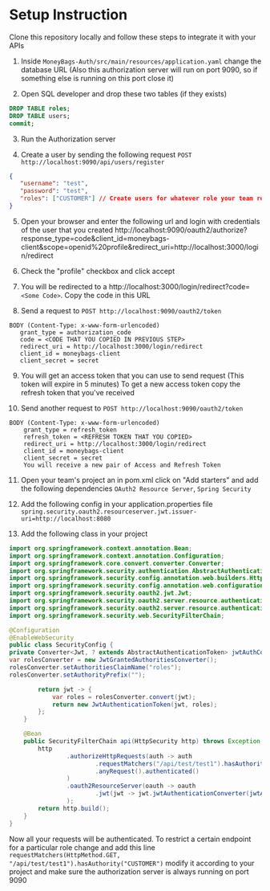# Setup Instruction

Clone this repository locally and follow these steps to integrate it with your APIs
1. Inside `MoneyBags-Auth/src/main/resources/application.yaml` change the database URL (Also this authorization server will run on port 9090, so if something else is running on this port close it)

2. Open SQL developer and drop these two tables (if they exists)
```sql
DROP TABLE roles;
DROP TABLE users;
commit;
```

3. Run the Authorization server

4. Create a user by sending the following request
`POST http://localhost:9090/api/users/register`
```JSON   
{
   "username": "test",
   "password": "test",
   "roles": ["CUSTOMER"] // Create users for whatever role your team requires
}
```

5. Open your browser and enter the following url and login with credentials of the user that you created
   http://localhost:9090/oauth2/authorize?response_type=code&client_id=moneybags-client&scope=openid%20profile&redirect_uri=http://localhost:3000/login/redirect

6. Check the "profile" checkbox and click accept

7. You will be redirected to a http://localhost:3000/login/redirect?code=`<Some Code>`. Copy the code in this URL

8. Send a request to
   `POST http://localhost:9090/oauth2/token`
```
BODY (Content-Type: x-www-form-urlencoded)
   grant_type = authorization_code
   code = <CODE THAT YOU COPIED IN PREVIOUS STEP>
   redirect_uri = http://localhost:3000/login/redirect
   client_id = moneybags-client
   client_secret = secret
```

9. You will get an access token that you can use to send request (This token will expire in 5 minutes)
   To get a new access token copy the refresh token that you've received

10. Send another request to
    `POST http://localhost:9090/oauth2/token` 
```
BODY (Content-Type: x-www-form-urlencoded)
    grant_type = refresh_token
    refresh_token = <REFRESH TOKEN THAT YOU COPIED>
    redirect_uri = http://localhost:3000/login/redirect
    client_id = moneybags-client
    client_secret = secret
    You will receive a new pair of Access and Refresh Token
```

11. Open your team's project an in pom.xml click on "Add starters" and add the following dependencies
    `OAuth2 Resource Server`,
    `Spring Security`

12. Add the following config in your application.properties file
    `spring.security.oauth2.resourceserver.jwt.issuer-uri=http://localhost:8080`

13. Add the following class in your project
```java
import org.springframework.context.annotation.Bean;
import org.springframework.context.annotation.Configuration;
import org.springframework.core.convert.converter.Converter;
import org.springframework.security.authentication.AbstractAuthenticationToken;
import org.springframework.security.config.annotation.web.builders.HttpSecurity;
import org.springframework.security.config.annotation.web.configuration.EnableWebSecurity;
import org.springframework.security.oauth2.jwt.Jwt;
import org.springframework.security.oauth2.server.resource.authentication.JwtAuthenticationToken;
import org.springframework.security.oauth2.server.resource.authentication.JwtGrantedAuthoritiesConverter;
import org.springframework.security.web.SecurityFilterChain;

@Configuration
@EnableWebSecurity
public class SecurityConfig {
private Converter<Jwt, ? extends AbstractAuthenticationToken> jwtAuthConverter() {
var rolesConverter = new JwtGrantedAuthoritiesConverter();
rolesConverter.setAuthoritiesClaimName("roles");
rolesConverter.setAuthorityPrefix("");

        return jwt -> {
            var roles = rolesConverter.convert(jwt);
            return new JwtAuthenticationToken(jwt, roles);
        };
    }

    @Bean
    public SecurityFilterChain api(HttpSecurity http) throws Exception {
        http
                .authorizeHttpRequests(auth -> auth
                        .requestMatchers("/api/test/test1").hasAuthority("CUSTOMER")
                        .anyRequest().authenticated()
                )
                .oauth2ResourceServer(oauth -> oauth
                        .jwt(jwt -> jwt.jwtAuthenticationConverter(jwtAuthConverter()))
                );
        return http.build();
    }
}
```

Now all your requests will be authenticated. To restrict a certain endpoint for a particular role
change and add this line
`requestMatchers(HttpMethod.GET, "/api/test/test1").hasAuthority("CUSTOMER")`
modify it according to your project and make sure the authorization server is always running on port 9090